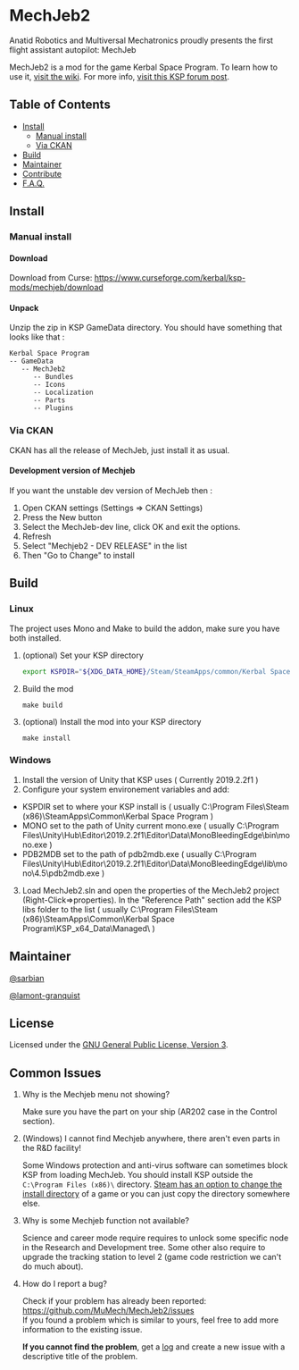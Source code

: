 # MechJeb2

Anatid Robotics and Multiversal Mechatronics proudly presents the first flight assistant autopilot: MechJeb

MechJeb2 is a mod for the game Kerbal Space Program. To learn how to use it, [visit the wiki][wiki]. For more info, [visit this KSP forum post][post].
    

[wiki]: https://github.com/MuMech/MechJeb2/wiki
[post]: http://forum.kerbalspaceprogram.com/index.php?/topic/154834-122-anatid-robotics-mumech-mechjeb-autopilot-260-12-dec-2016/

## Table of Contents

- [Install](#install)
    - [Manual install](#manual-install)
    - [Via CKAN](#via-ckan)
- [Build](#build)
- [Maintainer](#maintainer)
- [Contribute](#contribute)
- [F.A.Q.](#faq)


## Install

### Manual install

#### Download

Download from Curse:
    https://www.curseforge.com/kerbal/ksp-mods/mechjeb/download

#### Unpack

Unzip the zip in KSP GameData directory. You should have something that looks like that :

    Kerbal Space Program
    -- GameData
       -- MechJeb2
          -- Bundles
          -- Icons
          -- Localization
          -- Parts
          -- Plugins

### Via CKAN

CKAN has all the release of MechJeb, just install it as usual.

#### Development version of Mechjeb

If you want the unstable dev version of MechJeb then :

1. Open CKAN settings (Settings => CKAN Settings)
2. Press the New button
3. Select the MechJeb-dev line, click OK and exit the options.
4. Refresh
5. Select "Mechjeb2 - DEV RELEASE" in the list
6. Then "Go to Change" to install

## Build

### Linux   
The project uses Mono and Make to build the addon, make sure you have both installed.

1. (optional) Set your KSP directory

    ```sh
    export KSPDIR="${XDG_DATA_HOME}/Steam/SteamApps/common/Kerbal Space Program"
    ```

2. Build the mod

    ```
    make build
    ```

3. (optional) Install the mod into your KSP directory

    ```
    make install
    ```

### Windows

1. Install the version of Unity that KSP uses ( Currently 2019.2.2f1 )
2. Configure your system environement variables and add:
  - KSPDIR set to where your KSP install is ( usually C:\Program Files\Steam (x86)\SteamApps\Common\Kerbal Space Program )
  - MONO set to the path of Unity current mono.exe ( usually C:\Program Files\Unity\Hub\Editor\2019.2.2f1\Editor\Data\MonoBleedingEdge\bin\mono.exe )
  - PDB2MDB set to the path of pdb2mdb.exe ( usually C:\Program Files\Unity\Hub\Editor\2019.2.2f1\Editor\Data\MonoBleedingEdge\lib\mono\4.5\pdb2mdb.exe ) 
3. Load MechJeb2.sln and open the properties of the MechJeb2 project (Right-Click=>properties). In the "Reference Path" section add the KSP libs folder to the list ( usually C:\Program Files\Steam (x86)\SteamApps\Common\Kerbal Space Program\KSP_x64_Data\Managed\ )

## Maintainer

[@sarbian](https://github.com/sarbian)

[@lamont-granquist](https://github.com/lamont-granquist)



## License

Licensed under the [GNU General Public License, Version 3](LICENSE.md).


## Common Issues

1. Why is the Mechjeb menu not showing?

    Make sure you have the part on your ship (AR202 case in the Control section). 

2. (Windows) I cannot find Mechjeb anywhere, there aren't even parts in the R&D facility!

    Some Windows protection and anti-virus software can sometimes block KSP from loading MechJeb.
    You should install KSP outside the `C:\Program Files (x86)\` directory. [Steam has an option to change the install directory](https://support.steampowered.com/kb_article.php?ref=7710-tdlc-0426) of a game or you can just copy the directory somewhere else.

3. Why is some Mechjeb function not available?

    Science and career mode require requires to unlock some specific node in the Research and Development tree. 
    Some other also require to upgrade the tracking station to level 2 (game code restriction we can't do much about).

4. How do I report a bug?

    Check if your problem has already been reported: https://github.com/MuMech/MechJeb2/issues  
    If you found a problem which is similar to yours, feel free to add more information to the existing issue.

    **If you cannot find the problem**, get a [log](https://forum.kerbalspaceprogram.com/index.php?/topic/83212-how-to-get-support-read-first/#Logs) and create a new issue with a descriptive title of the problem.
